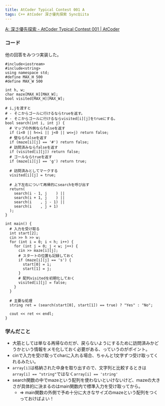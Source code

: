 ```yaml
---
title: AtCoder Typical Contest 001 A
tags: C++ AtCoder 深さ優先探索 SyncQiita
---
```

[A: 深さ優先探索 \- AtCoder Typical Contest 001 |
AtCoder](https://atc001.contest.atcoder.jp/tasks/dfs_a)

### コード

他の回答をみつつ実装した。

    
    
    #include<iostream>
    #include<string>
    using namespace std;
    #define MAX_H 500
    #define MAX_W 500
     
    int h, w;
    char maze[MAX_H][MAX_W];
    bool visited[MAX_H][MAX_W];
    
    # i,jを渡すと
    # - そこからゴールに行けるならtrueを返す。
    # - そこからゴールに行けるならvisited[i][j]をtrueにする。
    bool search(int i, int j) {
      # マップの外側ならfalseを返す
      if (i<0 || h<=i || j<0 || w<=j) return false;
      # 壁ならfalseを返す
      if (maze[i][j] == '#') return false;
      # 訪問済みならfalseを返す
      if (visited[i][j]) return false;
      # ゴールならtrueを返す
      if (maze[i][j] == 'g') return true;
    
      # 訪問済みとしてマークする
      visited[i][j] = true;
     
      # 上下左右について再帰的にsearchを呼び出す
      return(
        search(i - 1, j    ) ||
        search(i + 1, j    ) ||
        search(i    , j - 1) ||
        search(i    , j + 1)
      );
    }
    
    int main() {
      # 入力を受け取る
      int start[2];
      cin >> h >> w;
      for (int i = 0; i < h; i++) {
        for (int j = 0; j < w; j++) {
          cin >> maze[i][j];
          # スタートの位置も記録しておく
          if (maze[i][j] == 's') {
            start[0] = i;
            start[1] = j;
          }
          # 配列visitedを初期化しておく
          visited[i][j] = false;
        }
      }
    
      # 主要な処理
      string ret = (search(start[0], start[1]) == true) ? "Yes" : "No";
    
      cout << ret << endl;
    }

### 学んだこと

  * 大筋としては単なる再帰なのだが、戻らないようにするために訪問済みかどうかという情報をメモ化しておく必要がある、っていうのがポイント。
  * cinで入力を受け取ってcharに入れる場合、ちゃんと1文字ずつ受け取ってくれるみたい。
  * `array[i]`は格納された中身を取り出すので、文字列と比較するときは`array[i] == "string"`ではなく`array[i] == 'string'`
  * search関数の中でmazeという配列を使わないといけないけど、mazeの大きさが具体的に決まるのはmain関数内で標準入力を受け取ってから。 
    * => main関数の外側で予め十分に大きなサイズのmazeという配列をつくっておけばよい！